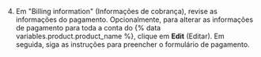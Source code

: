4. Em "Billing information" (Informações de cobrança), revise as informações do pagamento. Opcionalmente, para alterar as informações de pagamento para toda a conta do {% data variables.product.product_name %}, clique em **Edit** (Editar). Em seguida, siga as instruções para preencher o formulário de pagamento.
